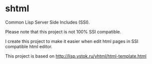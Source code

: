 shtml
=====

Common Lisp Server Side Includes (SSI). 

Please note that this project is not 100% SSI compatible.

I create this project to make it easier when edit html pages in SSI compatible html editor.

This project is based on http://lisp.ystok.ru/yhtml/html-template.html